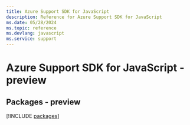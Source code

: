 ```yaml
---
title: Azure Support SDK for JavaScript
description: Reference for Azure Support SDK for JavaScript
ms.date: 05/28/2024
ms.topic: reference
ms.devlang: javascript
ms.service: support
---
```

# Azure Support SDK for JavaScript - preview
## Packages - preview
[!INCLUDE [packages](support-index.md)]